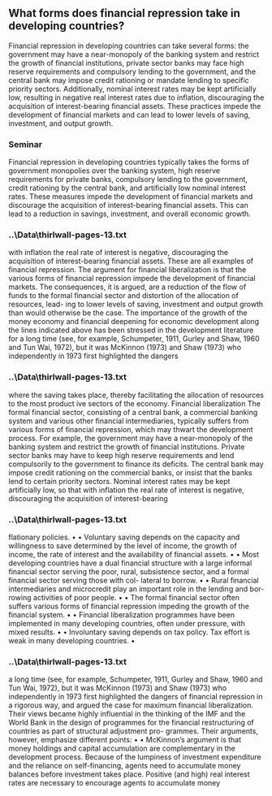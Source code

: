 ## What forms does financial repression take in developing countries?

Financial repression in developing countries can take several forms: the government may have a near-monopoly of the banking system and restrict the growth of financial institutions, private sector banks may face high reserve requirements and compulsory lending to the government, and the central bank may impose credit rationing or mandate lending to specific priority sectors. Additionally, nominal interest rates may be kept artificially low, resulting in negative real interest rates due to inflation, discouraging the acquisition of interest-bearing financial assets. These practices impede the development of financial markets and can lead to lower levels of saving, investment, and output growth.

### Seminar

Financial repression in developing countries typically takes the forms of government monopolies over the banking system, high reserve requirements for private banks, compulsory lending to the government, credit rationing by the central bank, and artificially low nominal interest rates. These measures impede the development of financial markets and discourage the acquisition of interest-bearing financial assets. This can lead to a reduction in savings, investment, and overall economic growth.

### ..\Data\thirlwall-pages-13.txt 
with inflation the real rate of interest is negative, discouraging the acquisition of interest-bearing 
financial assets. These are all examples of financial repression.
The argument for financial liberalization is that the various forms of financial repression 
impede the development of financial markets. The consequences, it is argued, are a reduction of 
the flow of funds to the formal financial sector and distortion of the allocation of resources, lead-
ing to lower levels of saving, investment and output growth than would otherwise be the case.
The importance of the growth of the money economy and financial deepening for economic 
development along the lines indicated above has been stressed in the development literature for 
a long time (see, for example, Schumpeter, 1911, Gurley and Shaw, 1960 and Tun Wai, 1972), but it 
was McKinnon (1973) and Shaw (1973) who independently in 1973 first highlighted the dangers

### ..\Data\thirlwall-pages-13.txt 
where the saving takes place, thereby facilitating the allocation of resources to the most product­
ive sectors of the economy.
Financial liberalization
The formal financial sector, consisting of a central bank, a commercial banking system and various 
other financial intermediaries, typically suffers from various forms of financial repression, which 
may thwart the development process. For example, the government may have a near-monopoly 
of the banking system and restrict the growth of financial institutions. Private sector banks may 
have to keep high reserve requirements and lend compulsorily to the government to finance its 
deficits. The central bank may impose credit rationing on the commercial banks, or insist that the 
banks lend to certain priority sectors. Nominal interest rates may be kept artificially low, so that 
with inflation the real rate of interest is negative, discouraging the acquisition of interest-bearing

### ..\Data\thirlwall-pages-13.txt 
flationary policies.
•
• Voluntary saving depends on the capacity and willingness to save determined by the level of 
income, the growth of income, the rate of interest and the availability of financial assets.
•
• Most developing countries have a dual financial structure with a large informal financial sector 
serving the poor, rural, subsistence sector, and a formal financial sector serving those with col-
lateral to borrow.
•
• Rural financial intermediaries and microcredit play an important role in the lending and bor-
rowing activities of poor people.
•
• The formal financial sector often suffers various forms of financial repression impeding the 
growth of the financial system.
•
• Financial liberalization programmes have been implemented in many developing countries, 
often under pressure, with mixed results.
•
• Involuntary saving depends on tax policy. Tax effort is weak in many developing countries.
•

### ..\Data\thirlwall-pages-13.txt 
a long time (see, for example, Schumpeter, 1911, Gurley and Shaw, 1960 and Tun Wai, 1972), but it 
was McKinnon (1973) and Shaw (1973) who independently in 1973 first highlighted the dangers 
of financial repression in a rigorous way, and argued the case for maximum financial liberalization. 
Their views became highly influential in the thinking of the IMF and the World Bank in the design 
of programmes for the financial restructuring of countries as part of structural adjustment pro-
grammes. Their arguments, however, emphasize different points:
•
• McKinnon’s argument is that money holdings and capital accumulation are complementary in 
the development process. Because of the lumpiness of investment expenditure and the reliance 
on self-financing, agents need to accumulate money balances before investment takes place. 
Positive (and high) real interest rates are necessary to encourage agents to accumulate money

